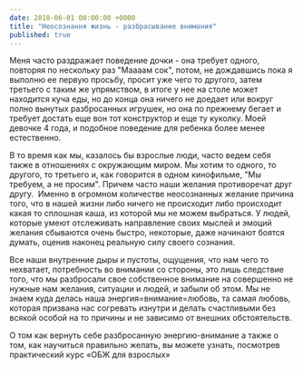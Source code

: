```yaml
---
date: 2018-06-01 00:00:00 +0000
title: "Неосознання жизнь - разбрасывание внимания"
published: true
---
```

Меня часто раздражает поведение дочки - она требует одного, повторяя по нескольку раз "Маааам сок", потом, не дождавшись пока я выполню ее первую просьбу, просит уже чего то другого, затем третьего с таким же упрямством, в итоге у нее на столе может находится куча еды, но до конца она ничего не доедает или вокруг полно вынутых разбросанных игрушек, но она по прежнему бегает и требует достать еще вон тот конструктор и еще ту куколку. Моей девочке 4 года, и подобное поведение для ребенка более менее естественно.

В то время как мы, казалось бы взрослые люди, часто ведем себя также в отношениях с окружающим миром. Мы хотим то одного, то другого, то третьего и, как говорится в одном кинофильме, "Мы требуем, а не просим". Причем часто наши желания противоречат друг другу. 
Именно в огромном количестве неосознанных желание причина того, что в нашей жизни либо ничего не происходит либо происходит какая то сплошная каша, из которой мы не можем выбраться. У людей, которые умеют отслеживать направление своих мыслей и эмоций желания сбываются очень быстро, некоторые, даже начинают боятся думать, оценив наконец реальную силу своего сознания.

Все наши внутренние дыры и пустоты, ощущения, что нам чего то нехватает, потребность во внимании со стороны, это лишь следствие того, что мы разбросали свое собственное внимание на совершенно не нужные нам желания, ситуации и людей, и забыли об этом. Мы не знаем куда делась наша энергия=внимание=любовь, та самая любовь, которая призвана нас согревать изнутри и делать счастливыми без всякой особой на то причины и не зависимо от внешних обстоятельств.

О том как вернуть себе разбросанную энергию-внимание а также о том, как научиться правильно желать, вы можете узнать, посмотрев практический курс «ОБЖ для взрослых»
